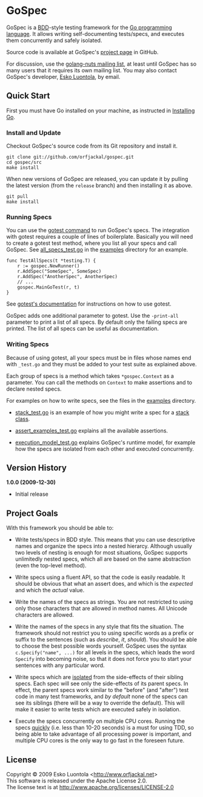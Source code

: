 
GoSpec
======

GoSpec is a [BDD](http://dannorth.net/introducing-bdd)-style testing framework for the [Go programming language](http://golang.org/). It allows writing self-documenting tests/specs, and executes them concurrently and safely isolated.

Source code is available at GoSpec's [project page](http://github.com/orfjackal/gospec) in GitHub.

For discussion, use the [golang-nuts mailing list](http://groups.google.com/group/golang-nuts), at least until GoSpec has so many users that it requires its own mailing list. You may also contact GoSpec's developer, [Esko Luontola](http://github.com/orfjackal), by email.


Quick Start
-----------

First you must have Go installed on your machine, as instructed in [Installing Go](http://golang.org/doc/install.html).


### Install and Update

Checkout GoSpec's source code from its Git repository and install it.

    git clone git://github.com/orfjackal/gospec.git
    cd gospec/src
    make install

When new versions of GoSpec are released, you can update it by pulling the latest version (from the `release` branch) and then installing it as above.

    git pull
    make install


### Running Specs

You can use the [gotest command](http://golang.org/cmd/gotest/) to run GoSpec's specs. The integration with gotest requires a couple of lines of boilerplate. Basically you will need to create a gotest test method, where you list all your specs and call GoSpec. See [all_specs_test.go](http://github.com/orfjackal/gospec/blob/gospec-1.0.0/examples/all_specs_test.go) in the [examples](http://github.com/orfjackal/gospec/tree/gospec-1.0.0/examples/) directory for an example.

    func TestAllSpecs(t *testing.T) {
        r := gospec.NewRunner()
        r.AddSpec("SomeSpec", SomeSpec)
        r.AddSpec("AnotherSpec", AnotherSpec)
        // ...
        gospec.MainGoTest(r, t)
    }

See [gotest's documentation](http://golang.org/doc/code.html#Testing) for instructions on how to use gotest.

GoSpec adds one additional parameter to gotest. Use the `-print-all` parameter to print a list of all specs. By default only the failing specs are printed. The list of all specs can be useful as documentation.


### Writing Specs

Because of using gotest, all your specs must be in files whose names end with `_test.go` and they must be added to your test suite as explained above.

Each group of specs is a method which takes `*gospec.Context` as a parameter. You can call the methods on `Context` to make assertions and to declare nested specs.

For examples on how to write specs, see the files in the [examples](http://github.com/orfjackal/gospec/tree/gospec-1.0.0/examples/) directory.

- [stack_test.go](http://github.com/orfjackal/gospec/blob/gospec-1.0.0/examples/stack_test.go) is an example of how you might write a spec for a [stack class](http://github.com/orfjackal/gospec/blob/gospec-1.0.0/examples/stack.go).

- [assert_examples_test.go](http://github.com/orfjackal/gospec/blob/gospec-1.0.0/examples/assert_examples_test.go) explains all the available assertions.

- [execution_model_test.go](http://github.com/orfjackal/gospec/blob/gospec-1.0.0/examples/execution_model_test.go) explains GoSpec's runtime model, for example how the specs are isolated from each other and executed concurrently.


Version History
---------------

**1.0.0 (2009-12-30)**

- Initial release


Project Goals
-------------

With this framework you should be able to:

- Write tests/specs in BDD style. This means that you can use descriptive names and organize the specs into a nested hierarcy. Although usually two levels of nesting is enough for most situations, GoSpec supports unlimitedly nested specs, which all are based on the same abstraction (even the top-level method).

- Write specs using a fluent API, so that the code is easily readable. It should be obvious that what an assert does, and which is the *expected* and which the *actual* value.

- Write the names of the specs as strings. You are not restricted to using only those characters that are allowed in method names. All Unicode characters are allowed.

- Write the names of the specs in any style that fits the situation. The framework should not restrict you to using specific words as a prefix or suffix to the sentences (such as *describe*, *it*, *should*). You should be able to choose the best possible words yourself. GoSpec uses the syntax `c.Specify("name", ...)` for all levels in the specs, which leads the word `Specify` into becoming noise, so that it does not force you to start your sentences with any particular word.

- Write specs which are [isolated](http://agileinaflash.blogspot.com/2009/02/first.html) from the side-effects of their sibling specs. Each spec will see only the side-effects of its parent specs. In effect, the parent specs work similar to the "before" (and "after") test code in many test frameworks, and *by default* none of the specs can see its siblings (there will be a way to override the default). This will make it easier to write tests which are executed safely in isolation.

- Execute the specs concurrently on multiple CPU cores. Running the specs [quickly](http://agileinaflash.blogspot.com/2009/02/first.html) (i.e. less than 10-20 seconds) is a must for using TDD, so being able to take advantage of all processing power is important, and multiple CPU cores is the only way to go fast in the foreseen future.


License
-------

Copyright © 2009 Esko Luontola <<http://www.orfjackal.net>>  
This software is released under the Apache License 2.0.  
The license text is at <http://www.apache.org/licenses/LICENSE-2.0>
